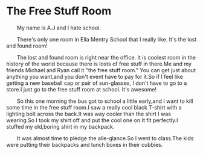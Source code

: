 # The Free Stuff Room

&emsp;&emsp;My name is A.J and I hate school.

&emsp;&emsp;There's only one room in Ella Mentry School that I really like. It's the lost and found room!

&emsp;&emsp;The lost and found room is right near the office. It is coolest room in the history of the world because there is losts of free stuff in there.Me and my friends Michael and Ryan call it "the free stuff room." You can get just about anything you want,and you don't event have to pay for it.So if I feel like getting a new baseball cap or pair of sun-glasses, I don't have to go to a store.I just go to the free stuff room at school. It's awesome!

&emsp;&emsp;So this one morning the bus got to school a little early,and I want to kill some time in the free stuff room.I saw a really cool black T-shirt with a lighting bolt across the back.It was way cooler than the shirt I was wearing.So I took my shirt off and put the cool one on.It fit perfectly.I stuffed my old,boring shirt in my backpack.

&emsp;&emsp;It was almost time to pledge the alle-glance.So I went to class.The kids were putting their backpacks and lunch boxes in their cubbies.
